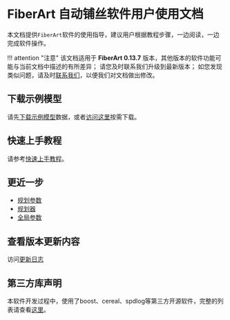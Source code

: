 # FiberArt 自动铺丝软件用户使用文档

本文档提供`FiberArt`软件的使用指导，建议用户根据教程步骤，一边阅读，一边完成软件操作。

!!! attention  "注意"
    该文档适用于 **FiberArt 0.13.7** 版本，其他版本的软件功能可能与当前文档中描述的有所差异；
    请您及时联系我们升级到最新版本；
    如您发现类似问题，请及时[联系我们](mailto:fiberart@duck.com)，以便我们对文档做出修改。

## 下载示例模型

请先[下载示例模型](https://gitee.com/zen_shawn/FiberArtData/repository/archive/master.zip)数据，或者[访问这里](https://gitee.com/zen_shawn/FiberArtData)按需下载。

## 快速上手教程

请参考[快速上手教程](getting_started.md)。

## 更近一步
- [规划参数](./plan_parameters.md)
- [规划器](./ply_planner.md)
- [全局参数](./global_parameters.md)

## 查看版本更新内容

访问[更新日志](./changelog.md)

## 第三方库声明

本软件开发过程中，使用了boost、cereal、spdlog等第三方开源软件，完整的列表请查看[这里](./third_parties/LISTS.md)。